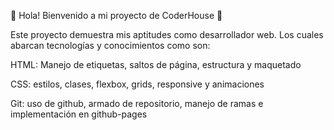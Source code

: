 👋 Hola! Bienvenido a mi proyecto de CoderHouse 🚀

Este proyecto demuestra mis aptitudes como desarrollador web. Los cuales abarcan tecnologías y conocimientos como son:

HTML: Manejo de etiquetas, saltos de página, estructura y maquetado

CSS: estilos, clases, flexbox, grids, responsive y animaciones

Git: uso de github, armado de repositorio, manejo de ramas e implementación en github-pages


